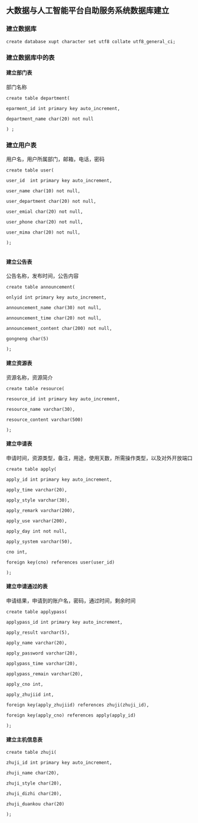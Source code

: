 ## 大数据与人工智能平台自助服务系统数据库建立

### 建立数据库

```mysql
create database xupt character set utf8 collate utf8_general_ci;
```

### 建立数据库中的表

#### 建立部门表

部门名称

```mysql
create table department(

eparment_id int primary key auto_increment,

department_name char(20) not null

) ;
```

### 建立用户表

用户名，用户所属部门，邮箱，电话，密码

```mysql
create table user(

user_id  int primary key auto_increment,

user_name char(10) not null,

user_department char(20) not null,

user_emial char(20) not null,

user_phone char(20) not null,

user_mima char(20) not null,

);


```

#### 建立公告表

公告名称，发布时间，公告内容

```mysql
create table announcement(

onlyid int primary key auto_increment,

announcement_name char(30) not null,

announcement_time char(20) not null,

announcement_content char(200) not null,

gongneng char(5)

);
```

#### 建立资源表

资源名称，资源简介

```mysql
create table resource(

resource_id int primary key auto_increment,

resource_name varchar(30),

resource_content varchar(500)

);
```

#### 建立申请表

申请时间，资源类型，备注，用途，使用天数，所需操作类型，以及对外开放端口

```mysql
create table apply(

apply_id int primary key auto_increment,

apply_time varchar(20),

apply_style varchar(30),

apply_remark varchar(200),

apply_use varchar(200),

apply_day int not null,

apply_system varchar(50),

cno int,

foreign key(cno) references user(user_id)

);
```

#### 建立申请通过的表

申请结果，申请到的账户名，密码，通过时间，剩余时间

```mysql
create table applypass(

applypass_id int primary key auto_increment,

apply_result varchar(5),

apply_name varchar(20),

apply_password varchar(20),

applypass_time varchar(20),

applypass_remain varchar(20),

apply_cno int,

apply_zhujiid int,

foreign key(apply_zhujiid) references zhuji(zhuji_id),

foreign key(apply_cno) references apply(apply_id)

);
```

#### 建立主机信息表

```mysql
create table zhuji(

zhuji_id int primary key auto_increment,

zhuji_name char(20),

zhuji_style char(20),

zhuji_dizhi char(20),

zhuji_duankou char(20)

);
```

